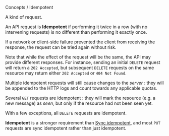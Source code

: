 Concepts / Idempotent

A kind of request.

An API request is **Idempotent** if performing it twice in a row (with
no intervening requests) is no different than performing it exactly
once.

If a network or client-side failure prevented the client from
receiving the response, the request can be tried again without risk.

Note that while the effect of the request will be the same, the API
may provide different responses. For instance, sending an initial 
`DELETE` request will return a `202 Accepted`, but subsequent `DELETE`
requests on the same resource may return either `202 Accepted` or 
`404 Not Found`. 

Multiple idempotent requests will still cause changes to the _server_ : 
they will be appended to the HTTP logs and count towards any applicable 
quotas.

Several `GET` requests are idempotent : they will mark the resource
(e.g.  a new message) as _seen_, but only if the resource had not been
seen yet. 

With a few exceptions, all `DELETE` requests are idempotent. 

**Idempotent** is a stronger requirement than [Sync
idempotent](/docs/#/concept/sync-idempotent.md), and most `PUT`
requests are sync idempotent rather than just idempotent.
